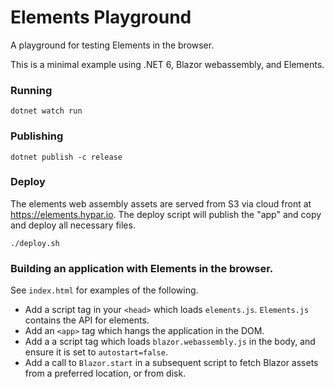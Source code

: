 # Elements Playground
A playground for testing Elements in the browser.

This is a minimal example using .NET 6, Blazor webassembly, and Elements.

### Running
`dotnet watch run`

### Publishing
`dotnet publish -c release`

### Deploy
The elements web assembly assets are served from S3 via cloud front at https://elements.hypar.io. The deploy script will publish the "app" and copy and deploy all necessary files.
```
./deploy.sh
```
### Building an application with Elements in the browser.
See `index.html` for examples of the following.
- Add a script tag in your `<head>` which loads `elements.js`. `Elements.js` contains the API for elements.
- Add an `<app>` tag which hangs the application in the DOM.
- Add a a script tag which loads `blazor.webassembly.js` in the body, and ensure it is set to `autostart=false`.
- Add a call to `Blazor.start` in a subsequent script to fetch Blazor assets from a preferred location, or from disk.